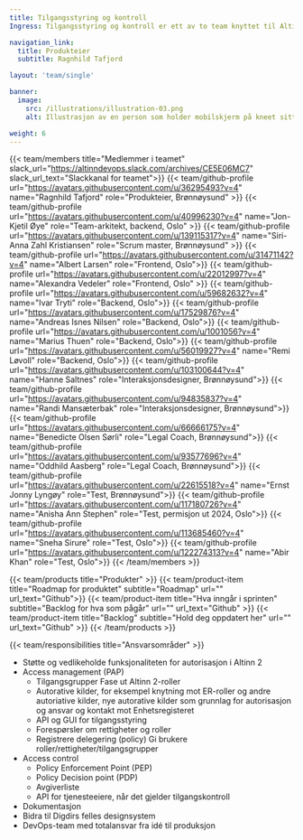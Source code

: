 ```yaml
---
title: Tilgangsstyring og kontroll
Ingress: Tilgangsstyring og kontroll er ett av to team knyttet til Altinn autorisasjon, som har hovedansvar for alt rundt tilgangsstyring i Altinn 2 og Altinn 3.

navigation_link:
  title: Produkteier
  subtitle: Ragnhild Tafjord

layout: 'team/single'

banner:
  image:
    src: /illustrations/illustration-03.png
    alt: Illustrasjon av en person som holder mobilskjerm på kneet sitt

weight: 6
---
```


{{< team/members title="Medlemmer i teamet" slack_url="https://altinndevops.slack.com/archives/CE5E06MC7" slack_url_text="Slackkanal for teamet">}}
{{< team/github-profile url="https://avatars.githubusercontent.com/u/36295493?v=4" name="Ragnhild Tafjord" role="Produkteier, Brønnøysund" >}}
{{< team/github-profile url="https://avatars.githubusercontent.com/u/40996230?v=4" name="Jon-Kjetil Øye" role="Team-arkitekt, backend, Oslo" >}}
{{< team/github-profile url="https://avatars.githubusercontent.com/u/139115317?v=4" name="Siri-Anna Zahl Kristiansen" role="Scrum master, Brønnøysund" >}}
{{< team/github-profile url="https://avatars.githubusercontent.com/u/31471142?v=4" name="Albert Larsen" role="Frontend, Oslo">}}
{{< team/github-profile url="https://avatars.githubusercontent.com/u/22012997?v=4" name="Alexandra Vedeler" role="Frontend, Oslo" >}}
{{< team/github-profile url="https://avatars.githubusercontent.com/u/59682632?v=4" name="Ivar Tryti" role="Backend, Oslo">}}
{{< team/github-profile url="https://avatars.githubusercontent.com/u/17529876?v=4" name="Andreas Isnes Nilsen" role="Backend, Oslo">}}
{{< team/github-profile url="https://avatars.githubusercontent.com/u/1001056?v=4" name="Marius Thuen" role="Backend, Oslo">}}
{{< team/github-profile url="https://avatars.githubusercontent.com/u/56019927?v=4" name="Remi Løvoll" role="Backend, Oslo">}}
{{< team/github-profile url="https://avatars.githubusercontent.com/u/103100644?v=4" name="Hanne Saltnes" role="Interaksjonsdesigner, Brønnøysund">}}
{{< team/github-profile url="https://avatars.githubusercontent.com/u/94835837?v=4" name="Randi Mansæterbak" role="Interaksjonsdesigner, Brønnøysund">}}
{{< team/github-profile url="https://avatars.githubusercontent.com/u/66666175?v=4" name="Benedicte Olsen Sørli" role="Legal Coach, Brønnøysund">}}
{{< team/github-profile url="https://avatars.githubusercontent.com/u/93577696?v=4" name="Oddhild Aasberg" role="Legal Coach, Brønnøysund">}}
{{< team/github-profile url="https://avatars.githubusercontent.com/u/22615518?v=4" name="Ernst Jonny Lyngøy" role="Test, Brønnøysund">}}
{{< team/github-profile url="https://avatars.githubusercontent.com/u/117180726?v=4" name="Anisha Ann Stephen" role="Test, permisjon ut 2024, Oslo">}}
{{< team/github-profile url="https://avatars.githubusercontent.com/u/113685460?v=4" name="Sneha Sirure" role="Test, Oslo">}}
{{< team/github-profile url="https://avatars.githubusercontent.com/u/122274313?v=4" name="Abir Khan" role="Test, Oslo">}}
{{< /team/members >}}

{{< team/products title="Produkter" >}}
{{< team/product-item title="Roadmap for produktet" subtitle="Roadmap" url="" url_text="Github">}}
{{< team/product-item title="Hva inngår i sprinten" subtitle="Backlog for hva som pågår" url="" url_text="Github" >}}
{{< team/product-item title="Backlog" subtitle="Hold deg oppdatert her" url="" url_text="Github" >}}
{{< /team/products >}}

{{< team/responsibilities title="Ansvarsområder" >}}

- Støtte og vedlikeholde funksjonaliteten for autorisasjon i Altinn 2
- Access management (PAP)
    - Tilgangsgrupper
        Fase ut Altinn 2-roller
    - Autorative kilder, for eksempel knytning mot ER-roller og andre autoriative kilder, nye autorative kilder som grunnlag for autorisasjon og ansvar og kontakt mot Enhetsregisteret
   -  API og GUI for tilgangsstyring
   -  Forespørsler om rettigheter og roller
   -  Registrere delegering (policy)
        Gi brukere roller/rettigheter/tilgangsgrupper
- Access control
   - Policy Enforcement Point (PEP)
   - Policy Decision point (PDP)
   - Avgiverliste
   - API for tjenesteeiere, når det gjelder tilgangskontroll
- Dokumentasjon
- Bidra til Digdirs felles designsystem
- DevOps-team med totalansvar fra idé til produksjon

